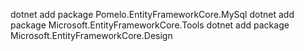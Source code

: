 dotnet add package Pomelo.EntityFrameworkCore.MySql
dotnet add package Microsoft.EntityFrameworkCore.Tools
dotnet add package Microsoft.EntityFrameworkCore.Design
